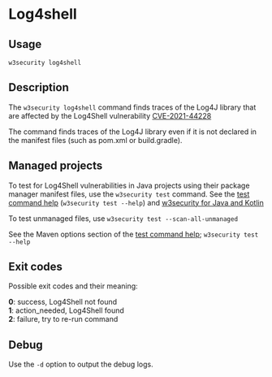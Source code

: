 # Log4shell

## Usage

`w3security log4shell`

## Description

The `w3security log4shell` command finds traces of the Log4J library that are affected by the Log4Shell vulnerability [CVE-2021-44228](https://security.w3security.io/vuln/W3SECURITY-JAVA-ORGAPACHELOGGINGLOG4J-2314720)

The command finds traces of the Log4J library even if it is not declared in the manifest files (such as pom.xml or build.gradle).

## Managed projects

To test for Log4Shell vulnerabilities in Java projects using their package manager manifest files, use the `w3security test` command. See the [test command help](test.md) (`w3security test --help`) and [w3security for Java and Kotlin](https://docs.w3security.io/products/w3security-open-source/language-and-package-manager-support/w3security-for-java-gradle-maven)

To test unmanaged files, use `w3security test --scan-all-unmanaged`

See the Maven options section of the [test command help](test.md); `w3security test --help`

## Exit codes

Possible exit codes and their meaning:

**0**: success, Log4Shell not found\
**1**: action_needed, Log4Shell found\
**2**: failure, try to re-run command

## Debug

Use the `-d` option to output the debug logs.
